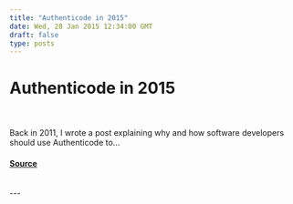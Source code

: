 ```yaml
---
title: "Authenticode in 2015"
date: Wed, 28 Jan 2015 12:34:00 GMT
draft: false
type: posts
---
```

# Authenticode in 2015

<br/>

<br/>
Back in 2011, I wrote a post explaining why and how software developers should use Authenticode to...

#### [Source](https://docs.microsoft.com/archive/blogs/ieinternals/authenticode-in-2015)

<br/>
---
